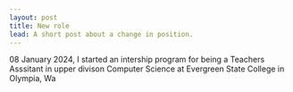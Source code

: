 ```yaml
---
layout: post
title: New role
lead: A short post about a change in position.
---
```


08 January 2024, I started an intership program for being a Teachers Asssitant in upper divison Computer Science at Evergreen State College in Olympia, Wa